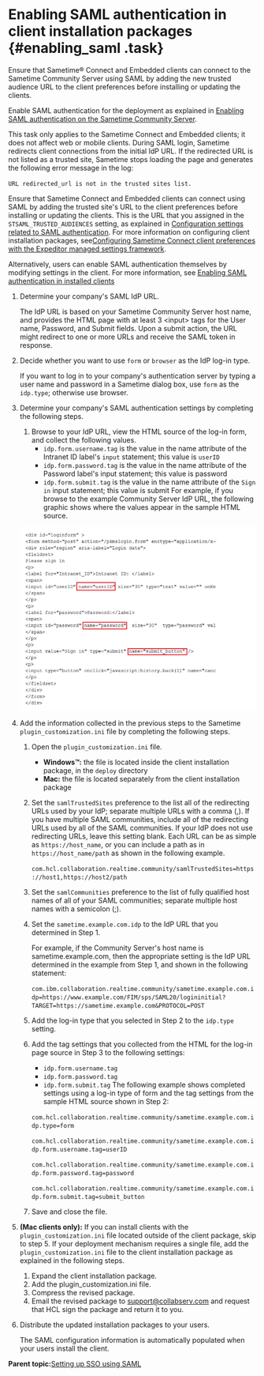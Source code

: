 # Enabling SAML authentication in client installation packages {#enabling_saml .task}

Ensure that Sametime® Connect and Embedded clients can connect to the Sametime Community Server using SAML by adding the new trusted audience URL to the client preferences before installing or updating the clients.

Enable SAML authentication for the deployment as explained in [Enabling SAML authentication on the Sametime Community Server](enabling_sso_saml.md).

This task only applies to the Sametime Connect and Embedded clients; it does not affect web or mobile clients. During SAML login, Sametime redirects client connections from the initial IdP URL. If the redirected URL is not listed as a trusted site, Sametime stops loading the page and generates the following error message in the log:

`URL redirected_url is not in the trusted sites list.`

Ensure that Sametime Connect and Embedded clients can connect using SAML by adding the trusted site's URL to the client preferences before installing or updating the clients. This is the URL that you assigned in the `STSAML_TRUSTED_AUDIENCES` setting, as explained in [Configuration settings related to SAML authentication](configuring_sso_saml.md). For more information on configuring client installation packages, see[Configuring Sametime Connect client preferences with the Expeditor managed settings framework](config_client_mng_xml_pref.md).

Alternatively, users can enable SAML authentication themselves by modifying settings in the client. For more information, see [Enabling SAML authentication in installed clients](enabling_saml_clients.md)

1.  Determine your company's SAML IdP URL.

    The IdP URL is based on your Sametime Community Server host name, and provides the HTML page with at least 3 <input\> tags for the User name, Password, and Submit fields. Upon a submit action, the URL might redirect to one or more URLs and receive the SAML token in response.

2.  Decide whether you want to use `form` or `browser` as the IdP log-in type.

    If you want to log in to your company's authentication server by typing a user name and password in a Sametime dialog box, use `form` as the `idp.type`; otherwise use browser.

3.  Determine your company's SAML authentication settings by completing the following steps.

    1.  Browse to your IdP URL, view the HTML source of the log-in form, and collect the following values.
        -   `idp.form.username.tag` is the value in the name attribute of the Intranet ID label's `input` statement; this value is `userID`
        -   `idp.form.password.tag` is the value in the name attribute of the Password label's input statement; this value is password
        -   `idp.form.submit.tag` is the value in the name attribute of the `Sign in` input statement; this value is submit
    For example, if you browse to the example Community Server IdP URL, the following graphic shows where the values appear in the sample HTML source.

    ![](Images/saml_example.png)

4.  Add the information collected in the previous steps to the Sametime `plugin_customization.ini` file by completing the following steps.

    1.  Open the `plugin_customization.ini` file.
        -   **Windows™:** the file is located inside the client installation package, in the `deploy` directory
        -   **Mac:** the file is located separately from the client installation package
    2.  Set the `samlTrustedSites` preference to the list all of the redirecting URLs used by your IdP; separate multiple URLs with a comma \(,\). If you have multiple SAML communities, include all of the redirecting URLs used by all of the SAML communities. If your IdP does not use redirecting URLs, leave this setting blank. Each URL can be as simple as `https://host_name`, or you can include a path as in `https://host_name/path` as shown in the following example.

        `com.hcl.collaboration.realtime.community/samlTrustedSites=https://host1,https://host2/path`

    3.  Set the `samlCommunities` preference to the list of fully qualified host names of all of your SAML communities; separate multiple host names with a semicolon \(;\).
    4.  Set the `sametime.example.com.idp` to the IdP URL that you determined in Step 1.

        For example, if the Community Server's host name is sametime.example.com, then the appropriate setting is the IdP URL determined in the example from Step 1, and shown in the following statement:

        `com.ibm.collaboration.realtime.community/sametime.example.com.idp=https://www.example.com/FIM/sps/SAML20/logininitial?TARGET=https://sametime.example.com&PROTOCOL=POST`

    5.  Add the log-in type that you selected in Step 2 to the `idp.type` setting.
    6.  Add the tag settings that you collected from the HTML for the log-in page source in Step 3 to the following settings:

        -   `idp.form.username.tag`
        -   `idp.form.password.tag`
        -   `idp.form.submit.tag`
        The following example shows completed settings using a log-in type of form and the tag settings from the sample HTML source shown in Step 2:

        `com.hcl.collaboration.realtime.community/sametime.example.com.idp.type=form`

        `com.hcl.collaboration.realtime.community/sametime.example.com.idp.form.username.tag=userID`

        `com.hcl.collaboration.realtime.community/sametime.example.com.idp.form.password.tag=password`

        `com.hcl.collaboration.realtime.community/sametime.example.com.idp.form.submit.tag=submit_button`

    7.  Save and close the file.
5.  **\(Mac clients only\):** If you can install clients with the `plugin_customization.ini` file located outside of the client package, skip to step 5. If your deployment mechanism requires a single file, add the `plugin_customization.ini` file to the client installation package as explained in the following steps.

    1.  Expand the client installation package.
    2.  Add the plugin\_customization.ini file.
    3.  Compress the revised package.
    4.  Email the revised package to support@collabserv.com and request that HCL sign the package and return it to you.
6.  Distribute the updated installation packages to your users.

    The SAML configuration information is automatically populated when your users install the client.


**Parent topic:**[Setting up SSO using SAML](enabling_sso_saml.md)

